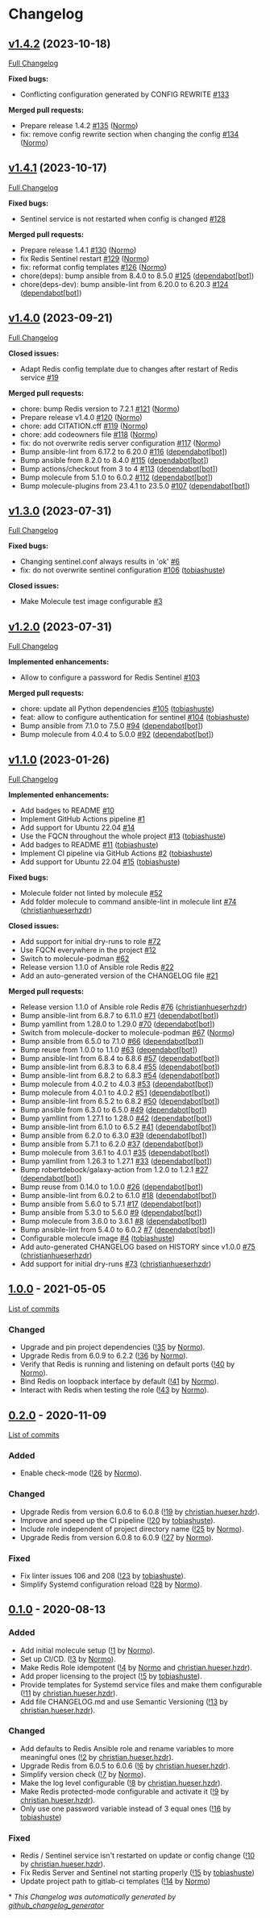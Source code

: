 <!--
SPDX-FileCopyrightText: Helmholtz Centre for Environmental Research (UFZ)
SPDX-FileCopyrightText: Helmholtz-Zentrum Dresden-Rossendorf (HZDR)

SPDX-License-Identifier: Apache-2.0
-->
# Changelog

## [v1.4.2](https://github.com/hifis-net/ansible-role-redis/tree/v1.4.2) (2023-10-18)

[Full Changelog](https://github.com/hifis-net/ansible-role-redis/compare/v1.4.1...v1.4.2)

**Fixed bugs:**

- Conflicting configuration generated by CONFIG REWRITE [\#133](https://github.com/hifis-net/ansible-role-redis/issues/133)

**Merged pull requests:**

- Prepare release 1.4.2 [\#135](https://github.com/hifis-net/ansible-role-redis/pull/135) ([Normo](https://github.com/Normo))
- fix: remove config rewrite section when changing the config [\#134](https://github.com/hifis-net/ansible-role-redis/pull/134) ([Normo](https://github.com/Normo))

## [v1.4.1](https://github.com/hifis-net/ansible-role-redis/tree/v1.4.1) (2023-10-17)

[Full Changelog](https://github.com/hifis-net/ansible-role-redis/compare/v1.4.0...v1.4.1)

**Fixed bugs:**

- Sentinel service is not restarted when config is changed [\#128](https://github.com/hifis-net/ansible-role-redis/issues/128)

**Merged pull requests:**

- Prepare release 1.4.1 [\#130](https://github.com/hifis-net/ansible-role-redis/pull/130) ([Normo](https://github.com/Normo))
- fix Redis Sentinel restart [\#129](https://github.com/hifis-net/ansible-role-redis/pull/129) ([Normo](https://github.com/Normo))
- fix: reformat config templates [\#126](https://github.com/hifis-net/ansible-role-redis/pull/126) ([Normo](https://github.com/Normo))
- chore\(deps\): bump ansible from 8.4.0 to 8.5.0 [\#125](https://github.com/hifis-net/ansible-role-redis/pull/125) ([dependabot[bot]](https://github.com/apps/dependabot))
- chore\(deps-dev\): bump ansible-lint from 6.20.0 to 6.20.3 [\#124](https://github.com/hifis-net/ansible-role-redis/pull/124) ([dependabot[bot]](https://github.com/apps/dependabot))

## [v1.4.0](https://github.com/hifis-net/ansible-role-redis/tree/v1.4.0) (2023-09-21)

[Full Changelog](https://github.com/hifis-net/ansible-role-redis/compare/v1.3.0...v1.4.0)

**Closed issues:**

- Adapt Redis config template due to changes after restart of Redis service [\#19](https://github.com/hifis-net/ansible-role-redis/issues/19)

**Merged pull requests:**

- chore: bump Redis version to 7.2.1 [\#121](https://github.com/hifis-net/ansible-role-redis/pull/121) ([Normo](https://github.com/Normo))
- Prepare release v1.4.0 [\#120](https://github.com/hifis-net/ansible-role-redis/pull/120) ([Normo](https://github.com/Normo))
- chore: add CITATION.cff [\#119](https://github.com/hifis-net/ansible-role-redis/pull/119) ([Normo](https://github.com/Normo))
- chore: add codeowners file [\#118](https://github.com/hifis-net/ansible-role-redis/pull/118) ([Normo](https://github.com/Normo))
- fix: do not overwrite redis server configuration [\#117](https://github.com/hifis-net/ansible-role-redis/pull/117) ([Normo](https://github.com/Normo))
- Bump ansible-lint from 6.17.2 to 6.20.0 [\#116](https://github.com/hifis-net/ansible-role-redis/pull/116) ([dependabot[bot]](https://github.com/apps/dependabot))
- Bump ansible from 8.2.0 to 8.4.0 [\#115](https://github.com/hifis-net/ansible-role-redis/pull/115) ([dependabot[bot]](https://github.com/apps/dependabot))
- Bump actions/checkout from 3 to 4 [\#113](https://github.com/hifis-net/ansible-role-redis/pull/113) ([dependabot[bot]](https://github.com/apps/dependabot))
- Bump molecule from 5.1.0 to 6.0.2 [\#112](https://github.com/hifis-net/ansible-role-redis/pull/112) ([dependabot[bot]](https://github.com/apps/dependabot))
- Bump molecule-plugins from 23.4.1 to 23.5.0 [\#107](https://github.com/hifis-net/ansible-role-redis/pull/107) ([dependabot[bot]](https://github.com/apps/dependabot))

## [v1.3.0](https://github.com/hifis-net/ansible-role-redis/tree/v1.3.0) (2023-07-31)

[Full Changelog](https://github.com/hifis-net/ansible-role-redis/compare/v1.2.0...v1.3.0)

**Fixed bugs:**

- Changing sentinel.conf always results in 'ok' [\#6](https://github.com/hifis-net/ansible-role-redis/issues/6)
- fix: do not overwrite sentinel configuration [\#106](https://github.com/hifis-net/ansible-role-redis/pull/106) ([tobiashuste](https://github.com/tobiashuste))

**Closed issues:**

- Make Molecule test image configurable [\#3](https://github.com/hifis-net/ansible-role-redis/issues/3)

## [v1.2.0](https://github.com/hifis-net/ansible-role-redis/tree/v1.2.0) (2023-07-31)

[Full Changelog](https://github.com/hifis-net/ansible-role-redis/compare/v1.1.0...v1.2.0)

**Implemented enhancements:**

- Allow to configure a password for Redis Sentinel [\#103](https://github.com/hifis-net/ansible-role-redis/issues/103)

**Merged pull requests:**

- chore: update all Python dependencies [\#105](https://github.com/hifis-net/ansible-role-redis/pull/105) ([tobiashuste](https://github.com/tobiashuste))
- feat: allow to configure authentication for sentinel [\#104](https://github.com/hifis-net/ansible-role-redis/pull/104) ([tobiashuste](https://github.com/tobiashuste))
- Bump ansible from 7.1.0 to 7.5.0 [\#94](https://github.com/hifis-net/ansible-role-redis/pull/94) ([dependabot[bot]](https://github.com/apps/dependabot))
- Bump molecule from 4.0.4 to 5.0.0 [\#92](https://github.com/hifis-net/ansible-role-redis/pull/92) ([dependabot[bot]](https://github.com/apps/dependabot))

## [v1.1.0](https://github.com/hifis-net/ansible-role-redis/tree/v1.1.0) (2023-01-26)

[Full Changelog](https://github.com/hifis-net/ansible-role-redis/compare/v1.0.0...v1.1.0)

**Implemented enhancements:**

- Add badges to README [\#10](https://github.com/hifis-net/ansible-role-redis/issues/10)
- Implement GitHub Actions pipeline [\#1](https://github.com/hifis-net/ansible-role-redis/issues/1)
- Add support for Ubuntu 22.04 [\#14](https://github.com/hifis-net/ansible-role-redis/issues/14)
- Use the FQCN throughout the whole project [\#13](https://github.com/hifis-net/ansible-role-redis/pull/13) ([tobiashuste](https://github.com/tobiashuste))
- Add badges to README [\#11](https://github.com/hifis-net/ansible-role-redis/pull/11) ([tobiashuste](https://github.com/tobiashuste))
- Implement CI pipeline via GitHub Actions [\#2](https://github.com/hifis-net/ansible-role-redis/pull/2) ([tobiashuste](https://github.com/tobiashuste))
- Add support for Ubuntu 22.04 [\#15](https://github.com/hifis-net/ansible-role-redis/pull/15) ([tobiashuste](https://github.com/tobiashuste))

**Fixed bugs:**

- Molecule folder not linted by molecule [\#52](https://github.com/hifis-net/ansible-role-redis/issues/52)
- Add folder molecule to command ansible-lint in molecule lint [\#74](https://github.com/hifis-net/ansible-role-redis/pull/74) ([christianhueserhzdr](https://github.com/christianhueserhzdr))

**Closed issues:**

- Add support for initial dry-runs to role [\#72](https://github.com/hifis-net/ansible-role-redis/issues/72)
- Use FQCN everywhere in the project [\#12](https://github.com/hifis-net/ansible-role-redis/issues/12)
- Switch to molecule-podman [\#62](https://github.com/hifis-net/ansible-role-redis/issues/62)
- Release version 1.1.0 of Ansible role Redis [\#22](https://github.com/hifis-net/ansible-role-redis/issues/22)
- Add an auto-generated version of the CHANGELOG file [\#21](https://github.com/hifis-net/ansible-role-redis/issues/21)

**Merged pull requests:**

- Release version 1.1.0 of Ansible role Redis [\#76](https://github.com/hifis-net/ansible-role-redis/pull/76) ([christianhueserhzdr](https://github.com/christianhueserhzdr))
- Bump ansible-lint from 6.8.7 to 6.11.0 [\#71](https://github.com/hifis-net/ansible-role-redis/pull/71) ([dependabot[bot]](https://github.com/apps/dependabot))
- Bump yamllint from 1.28.0 to 1.29.0 [\#70](https://github.com/hifis-net/ansible-role-redis/pull/70) ([dependabot[bot]](https://github.com/apps/dependabot))
- Switch from molecule-docker to molecule-podman [\#67](https://github.com/hifis-net/ansible-role-redis/pull/67) ([Normo](https://github.com/Normo))
- Bump ansible from 6.5.0 to 7.1.0 [\#66](https://github.com/hifis-net/ansible-role-redis/pull/66) ([dependabot[bot]](https://github.com/apps/dependabot))
- Bump reuse from 1.0.0 to 1.1.0 [\#63](https://github.com/hifis-net/ansible-role-redis/pull/63) ([dependabot[bot]](https://github.com/apps/dependabot))
- Bump ansible-lint from 6.8.4 to 6.8.6 [\#57](https://github.com/hifis-net/ansible-role-redis/pull/57) ([dependabot[bot]](https://github.com/apps/dependabot))
- Bump ansible-lint from 6.8.3 to 6.8.4 [\#55](https://github.com/hifis-net/ansible-role-redis/pull/55) ([dependabot[bot]](https://github.com/apps/dependabot))
- Bump ansible-lint from 6.8.2 to 6.8.3 [\#54](https://github.com/hifis-net/ansible-role-redis/pull/54) ([dependabot[bot]](https://github.com/apps/dependabot))
- Bump molecule from 4.0.2 to 4.0.3 [\#53](https://github.com/hifis-net/ansible-role-redis/pull/53) ([dependabot[bot]](https://github.com/apps/dependabot))
- Bump molecule from 4.0.1 to 4.0.2 [\#51](https://github.com/hifis-net/ansible-role-redis/pull/51) ([dependabot[bot]](https://github.com/apps/dependabot))
- Bump ansible-lint from 6.5.2 to 6.8.2 [\#50](https://github.com/hifis-net/ansible-role-redis/pull/50) ([dependabot[bot]](https://github.com/apps/dependabot))
- Bump ansible from 6.3.0 to 6.5.0 [\#49](https://github.com/hifis-net/ansible-role-redis/pull/49) ([dependabot[bot]](https://github.com/apps/dependabot))
- Bump yamllint from 1.27.1 to 1.28.0 [\#42](https://github.com/hifis-net/ansible-role-redis/pull/42) ([dependabot[bot]](https://github.com/apps/dependabot))
- Bump ansible-lint from 6.1.0 to 6.5.2 [\#41](https://github.com/hifis-net/ansible-role-redis/pull/41) ([dependabot[bot]](https://github.com/apps/dependabot))
- Bump ansible from 6.2.0 to 6.3.0 [\#39](https://github.com/hifis-net/ansible-role-redis/pull/39) ([dependabot[bot]](https://github.com/apps/dependabot))
- Bump ansible from 5.7.1 to 6.2.0 [\#37](https://github.com/hifis-net/ansible-role-redis/pull/37) ([dependabot[bot]](https://github.com/apps/dependabot))
- Bump molecule from 3.6.1 to 4.0.1 [\#35](https://github.com/hifis-net/ansible-role-redis/pull/35) ([dependabot[bot]](https://github.com/apps/dependabot))
- Bump yamllint from 1.26.3 to 1.27.1 [\#33](https://github.com/hifis-net/ansible-role-redis/pull/33) ([dependabot[bot]](https://github.com/apps/dependabot))
- Bump robertdebock/galaxy-action from 1.2.0 to 1.2.1 [\#27](https://github.com/hifis-net/ansible-role-redis/pull/27) ([dependabot[bot]](https://github.com/apps/dependabot))
- Bump reuse from 0.14.0 to 1.0.0 [\#26](https://github.com/hifis-net/ansible-role-redis/pull/26) ([dependabot[bot]](https://github.com/apps/dependabot))
- Bump ansible-lint from 6.0.2 to 6.1.0 [\#18](https://github.com/hifis-net/ansible-role-redis/pull/18) ([dependabot[bot]](https://github.com/apps/dependabot))
- Bump ansible from 5.6.0 to 5.7.1 [\#17](https://github.com/hifis-net/ansible-role-redis/pull/17) ([dependabot[bot]](https://github.com/apps/dependabot))
- Bump ansible from 5.3.0 to 5.6.0 [\#9](https://github.com/hifis-net/ansible-role-redis/pull/9) ([dependabot[bot]](https://github.com/apps/dependabot))
- Bump molecule from 3.6.0 to 3.6.1 [\#8](https://github.com/hifis-net/ansible-role-redis/pull/8) ([dependabot[bot]](https://github.com/apps/dependabot))
- Bump ansible-lint from 5.4.0 to 6.0.2 [\#7](https://github.com/hifis-net/ansible-role-redis/pull/7) ([dependabot[bot]](https://github.com/apps/dependabot))
- Configurable molecule image [\#4](https://github.com/hifis-net/ansible-role-redis/pull/4) ([tobiashuste](https://github.com/tobiashuste))
- Add auto-generated CHANGELOG based on HISTORY since v1.0.0 [\#75](https://github.com/hifis-net/ansible-role-redis/pull/75) ([christianhueserhzdr](https://github.com/christianhueserhzdr))
- Add support for initial dry-runs [\#73](https://github.com/hifis-net/ansible-role-redis/pull/73) ([christianhueserhzdr](https://github.com/christianhueserhzdr))

## [1.0.0](https://gitlab.com/hifis/ansible/redis-role/-/releases/v1.0.0) - 2021-05-05

[List of commits](https://gitlab.com/hifis/ansible/redis-role/-/compare/v0.2.0...v1.0.0)

### Changed

- Upgrade and pin project dependencies
  ([!35](https://gitlab.com/hifis/ansible/redis-role/-/merge_requests/35) 
  by [Normo](https://gitlab.com/Normo)).
- Upgrade Redis from 6.0.9 to 6.2.2
  ([!36](https://gitlab.com/hifis/ansible/redis-role/-/merge_requests/36)
  by [Normo](https://gitlab.com/Normo)).
- Verify that Redis is running and listening on default ports
  ([!40](https://gitlab.com/hifis/ansible/redis-role/-/merge_requests/40)
  by [Normo](https://gitlab.com/Normo)).
- Bind Redis on loopback interface by default
  ([!41](https://gitlab.com/hifis/ansible/redis-role/-/merge_requests/41)
  by [Normo](https://gitlab.com/Normo)).
- Interact with Redis when testing the role
  ([!43](https://gitlab.com/hifis/ansible/redis-role/-/merge_requests/43)
  by [Normo](https://gitlab.com/Normo)).

## [0.2.0](https://gitlab.com/hifis/ansible/redis-role/-/releases/v0.2.0) - 2020-11-09

[List of commits](https://gitlab.com/hifis/ansible/redis-role/-/compare/v0.1.0...v0.2.0)

### Added

- Enable check-mode
  ([!26](https://gitlab.com/hifis/ansible/redis-role/-/merge_requests/26)
  by [Normo](https://gitlab.com/Normo)).

### Changed

- Upgrade Redis from version 6.0.6 to 6.0.8
  ([!19](https://gitlab.com/hifis/ansible/redis-role/-/merge_requests/19) 
  by [christian.hueser.hzdr](https://gitlab.com/christian.hueser.hzdr)).
- Improve and speed up the CI pipeline
  ([!20](https://gitlab.com/hifis/ansible/redis-role/-/merge_requests/20) 
  by [tobiashuste](https://gitlab.com/tobiashuste)).
- Include role independent of project directory name
  ([!25](https://gitlab.com/hifis/ansible/redis-role/-/merge_requests/25)
  by [Normo](https://gitlab.com/Normo)).
- Upgrade Redis from version 6.0.8 to 6.0.9
  ([!27](https://gitlab.com/hifis/ansible/redis-role/-/merge_requests/27) 
  by [Normo](https://gitlab.com/Normo)).

### Fixed

- Fix linter issues 106 and 208
  ([!23](https://gitlab.com/hifis/ansible/redis-role/-/merge_requests/23) 
  by [tobiashuste](https://gitlab.com/tobiashuste)).
- Simplify Systemd configuration reload
  ([!28](https://gitlab.com/hifis/ansible/redis-role/-/merge_requests/28)
  by [Normo](https://gitlab.com/Normo)).

## [0.1.0](https://gitlab.com/hifis/ansible/redis-role/-/releases/v0.1.0) - 2020-08-13

### Added

- Add initial molecule setup
  ([!1](https://gitlab.com/hifis/ansible/redis-role/-/merge_requests/1) 
  by [Normo](https://gitlab.com/Normo)).
- Set up CI/CD.
  ([!3](https://gitlab.com/hifis/ansible/redis-role/-/merge_requests/3)
  by [Normo](https://gitlab.com/Normo)).
- Make Redis Role idempotent
  ([!4](https://gitlab.com/hifis/ansible/redis-role/-/merge_requests/4)
  by [Normo](https://gitlab.com/Normo) and [christian.hueser.hzdr](https://gitlab.com/christian.hueser.hzdr)).
- Add proper licensing to the project
  ([!5](https://gitlab.com/hifis/ansible/redis-role/-/merge_requests/5)
  by [tobiashuste](https://gitlab.com/tobiashuste)).
- Provide templates for Systemd service files and make them configurable
  ([!11](https://gitlab.com/hifis/ansible/redis-role/-/merge_requests/11)
  by [christian.hueser.hzdr](https://gitlab.com/christian.hueser.hzdr)).
- Add file CHANGELOG.md and use Semantic Versioning
  ([!13](https://gitlab.com/hifis/ansible/redis-role/-/merge_requests/13)
  by [christian.hueser.hzdr](https://gitlab.com/christian.hueser.hzdr)).

### Changed

- Add defaults to Redis Ansible role and rename variables to more meaningful ones
  ([!2](https://gitlab.com/hifis/ansible/redis-role/-/merge_requests/2)
  by [christian.hueser.hzdr](https://gitlab.com/christian.hueser.hzdr)).
- Upgrade Redis from 6.0.5 to 6.0.6
  ([!6](https://gitlab.com/hifis/ansible/redis-role/-/merge_requests/6)
  by [christian.hueser.hzdr](https://gitlab.com/christian.hueser.hzdr)).
- Simplify version check
  ([!7](https://gitlab.com/hifis/ansible/redis-role/-/merge_requests/7)
  by [Normo](https://gitlab.com/Normo)).
- Make the log level configurable
  ([!8](https://gitlab.com/hifis/ansible/redis-role/-/merge_requests/8)
  by [christian.hueser.hzdr](https://gitlab.com/christian.hueser.hzdr)).
- Make Redis protected-mode configurable and activate it
  ([!9](https://gitlab.com/hifis/ansible/redis-role/-/merge_requests/9)
  by [christian.hueser.hzdr](https://gitlab.com/christian.hueser.hzdr)).
- Only use one password variable instead of 3 equal ones
  ([!16](https://gitlab.com/hifis/ansible/redis-role/-/merge_requests/16)
  by [tobiashuste](https://gitlab.com/tobiashuste))

### Fixed

- Redis / Sentinel service isn't restarted on update or config change
  ([!10](https://gitlab.com/hifis/ansible/redis-role/-/merge_requests/10)
  by [christian.hueser.hzdr](https://gitlab.com/christian.hueser.hzdr)).
- Fix Redis Server and Sentinel not starting properly
  ([!15](https://gitlab.com/hifis/ansible/redis-role/-/merge_requests/15)
  by [tobiashuste](https://gitlab.com/tobiashuste))
- Update project path to gitlab-ci templates
  ([!14](https://gitlab.com/hifis/ansible/redis-role/-/merge_requests/14)
  by [Normo](https://gitlab.com/Normo))


\* *This Changelog was automatically generated by [github_changelog_generator](https://github.com/github-changelog-generator/github-changelog-generator)*

